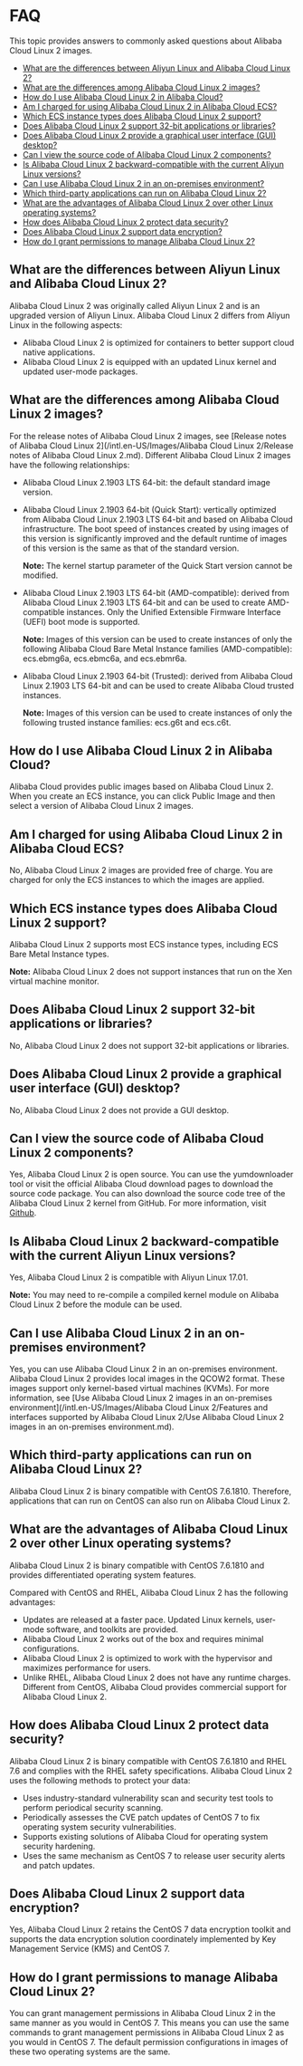 # FAQ

This topic provides answers to commonly asked questions about Alibaba Cloud Linux 2 images.

-   [What are the differences between Aliyun Linux and Alibaba Cloud Linux 2?](#section_imn_fim_626)
-   [What are the differences among Alibaba Cloud Linux 2 images?](#section_9bw_q66_hep)
-   [How do I use Alibaba Cloud Linux 2 in Alibaba Cloud?](#section_ih8_6n8_aty)
-   [Am I charged for using Alibaba Cloud Linux 2 in Alibaba Cloud ECS?](#section_7na_hla_jpe)
-   [Which ECS instance types does Alibaba Cloud Linux 2 support?](#section_dja_kr5_fuo)
-   [Does Alibaba Cloud Linux 2 support 32-bit applications or libraries?](#section_esh_mwl_ir7)
-   [Does Alibaba Cloud Linux 2 provide a graphical user interface \(GUI\) desktop?](#section_o24_dn0_rae)
-   [Can I view the source code of Alibaba Cloud Linux 2 components?](#section_wtr_xdj_ktn)
-   [Is Alibaba Cloud Linux 2 backward-compatible with the current Aliyun Linux versions?](#section_a7h_hcy_6ps)
-   [Can I use Alibaba Cloud Linux 2 in an on-premises environment?](#section_2go_rnh_810)
-   [Which third-party applications can run on Alibaba Cloud Linux 2?](#section_37f_kfg_e2f)
-   [What are the advantages of Alibaba Cloud Linux 2 over other Linux operating systems?](#section_0hi_2xq_mb4)
-   [How does Alibaba Cloud Linux 2 protect data security?](#section_2gz_az0_nd6)
-   [Does Alibaba Cloud Linux 2 support data encryption?](#section_dn9_qtz_eoz)
-   [How do I grant permissions to manage Alibaba Cloud Linux 2?](#section_z2y_011_tl5)

## What are the differences between Aliyun Linux and Alibaba Cloud Linux 2?

Alibaba Cloud Linux 2 was originally called Aliyun Linux 2 and is an upgraded version of Aliyun Linux. Alibaba Cloud Linux 2 differs from Aliyun Linux in the following aspects:

-   Alibaba Cloud Linux 2 is optimized for containers to better support cloud native applications.
-   Alibaba Cloud Linux 2 is equipped with an updated Linux kernel and updated user-mode packages.

## What are the differences among Alibaba Cloud Linux 2 images?

For the release notes of Alibaba Cloud Linux 2 images, see [Release notes of Alibaba Cloud Linux 2](/intl.en-US/Images/Alibaba Cloud Linux 2/Release notes of Alibaba Cloud Linux 2.md). Different Alibaba Cloud Linux 2 images have the following relationships:

-   Alibaba Cloud Linux 2.1903 LTS 64-bit: the default standard image version.
-   Alibaba Cloud Linux 2.1903 64-bit \(Quick Start\): vertically optimized from Alibaba Cloud Linux 2.1903 LTS 64-bit and based on Alibaba Cloud infrastructure. The boot speed of instances created by using images of this version is significantly improved and the default runtime of images of this version is the same as that of the standard version.

    **Note:** The kernel startup parameter of the Quick Start version cannot be modified.

-   Alibaba Cloud Linux 2.1903 LTS 64-bit \(AMD-compatible\): derived from Alibaba Cloud Linux 2.1903 LTS 64-bit and can be used to create AMD-compatible instances. Only the Unified Extensible Firmware Interface \(UEFI\) boot mode is supported.

    **Note:** Images of this version can be used to create instances of only the following Alibaba Cloud Bare Metal Instance families \(AMD-compatible\): ecs.ebmg6a, ecs.ebmc6a, and ecs.ebmr6a.

-   Alibaba Cloud Linux 2.1903 64-bit \(Trusted\): derived from Alibaba Cloud Linux 2.1903 LTS 64-bit and can be used to create Alibaba Cloud trusted instances.

    **Note:** Images of this version can be used to create instances of only the following trusted instance families: ecs.g6t and ecs.c6t.


## How do I use Alibaba Cloud Linux 2 in Alibaba Cloud?

Alibaba Cloud provides public images based on Alibaba Cloud Linux 2. When you create an ECS instance, you can click Public Image and then select a version of Alibaba Cloud Linux 2 images.

## Am I charged for using Alibaba Cloud Linux 2 in Alibaba Cloud ECS?

No, Alibaba Cloud Linux 2 images are provided free of charge. You are charged for only the ECS instances to which the images are applied.

## Which ECS instance types does Alibaba Cloud Linux 2 support?

Alibaba Cloud Linux 2 supports most ECS instance types, including ECS Bare Metal Instance types.

**Note:** Alibaba Cloud Linux 2 does not support instances that run on the Xen virtual machine monitor.

## Does Alibaba Cloud Linux 2 support 32-bit applications or libraries?

No, Alibaba Cloud Linux 2 does not support 32-bit applications or libraries.

## Does Alibaba Cloud Linux 2 provide a graphical user interface \(GUI\) desktop?

No, Alibaba Cloud Linux 2 does not provide a GUI desktop.

## Can I view the source code of Alibaba Cloud Linux 2 components?

Yes, Alibaba Cloud Linux 2 is open source. You can use the yumdownloader tool or visit the official Alibaba Cloud download pages to download the source code package. You can also download the source code tree of the Alibaba Cloud Linux 2 kernel from GitHub. For more information, visit [Github](https://github.com/alibaba/cloud-kernel).

## Is Alibaba Cloud Linux 2 backward-compatible with the current Aliyun Linux versions?

Yes, Alibaba Cloud Linux 2 is compatible with Aliyun Linux 17.01.

**Note:** You may need to re-compile a compiled kernel module on Alibaba Cloud Linux 2 before the module can be used.

## Can I use Alibaba Cloud Linux 2 in an on-premises environment?

Yes, you can use Alibaba Cloud Linux 2 in an on-premises environment. Alibaba Cloud Linux 2 provides local images in the QCOW2 format. These images support only kernel-based virtual machines \(KVMs\). For more information, see [Use Alibaba Cloud Linux 2 images in an on-premises environment](/intl.en-US/Images/Alibaba Cloud Linux 2/Features and interfaces supported by Alibaba Cloud Linux 2/Use Alibaba Cloud Linux 2 images in an on-premises environment.md).

## Which third-party applications can run on Alibaba Cloud Linux 2?

Alibaba Cloud Linux 2 is binary compatible with CentOS 7.6.1810. Therefore, applications that can run on CentOS can also run on Alibaba Cloud Linux 2.

## What are the advantages of Alibaba Cloud Linux 2 over other Linux operating systems?

Alibaba Cloud Linux 2 is binary compatible with CentOS 7.6.1810 and provides differentiated operating system features.

Compared with CentOS and RHEL, Alibaba Cloud Linux 2 has the following advantages:

-   Updates are released at a faster pace. Updated Linux kernels, user-mode software, and toolkits are provided.
-   Alibaba Cloud Linux 2 works out of the box and requires minimal configurations.
-   Alibaba Cloud Linux 2 is optimized to work with the hypervisor and maximizes performance for users.
-   Unlike RHEL, Alibaba Cloud Linux 2 does not have any runtime charges. Different from CentOS, Alibaba Cloud provides commercial support for Alibaba Cloud Linux 2.

## How does Alibaba Cloud Linux 2 protect data security?

Alibaba Cloud Linux 2 is binary compatible with CentOS 7.6.1810 and RHEL 7.6 and complies with the RHEL safety specifications. Alibaba Cloud Linux 2 uses the following methods to protect your data:

-   Uses industry-standard vulnerability scan and security test tools to perform periodical security scanning.
-   Periodically assesses the CVE patch updates of CentOS 7 to fix operating system security vulnerabilities.
-   Supports existing solutions of Alibaba Cloud for operating system security hardening.
-   Uses the same mechanism as CentOS 7 to release user security alerts and patch updates.

## Does Alibaba Cloud Linux 2 support data encryption?

Yes, Alibaba Cloud Linux 2 retains the CentOS 7 data encryption toolkit and supports the data encryption solution coordinately implemented by Key Management Service \(KMS\) and CentOS 7.

## How do I grant permissions to manage Alibaba Cloud Linux 2?

You can grant management permissions in Alibaba Cloud Linux 2 in the same manner as you would in CentOS 7. This means you can use the same commands to grant management permissions in Alibaba Cloud Linux 2 as you would in CentOS 7. The default permission configurations in images of these two operating systems are the same.

